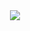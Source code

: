 <div align="center">  
  <img src="https://github-readme-stats.vercel.app/api/top-langs/?username=trindadedev13&layout=pie&theme=dark"/>
</div>